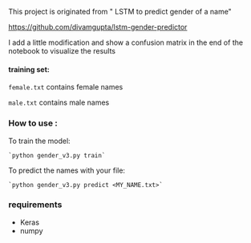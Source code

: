 This project is originated from " LSTM to predict gender of a name"

https://github.com/divamgupta/lstm-gender-predictor

I add a little modification and show a confusion matrix in the end of the notebook to visualize the results


#### training set:

`female.txt` contains female names

`male.txt` contains male names

### How to use :
To train the model:

	`python gender_v3.py train`
    
To predict the names with your file:

	`python gender_v3.py predict <MY_NAME.txt>`

### requirements
* Keras
* numpy

